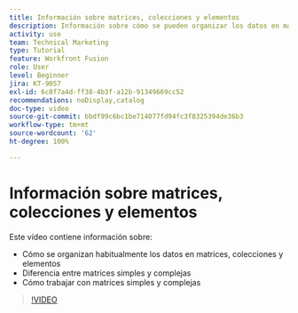 ```yaml
---
title: Información sobre matrices, colecciones y elementos
description: Información sobre cómo se pueden organizar los datos en matrices, colecciones y elementos, y cómo trabajar con matrices simples y complejas en  [!DNL Adobe Workfront Fusion].
activity: use
team: Technical Marketing
type: Tutorial
feature: Workfront Fusion
role: User
level: Beginner
jira: KT-9057
exl-id: 6c8f7a4d-ff38-4b3f-a12b-91349669cc52
recommendations: noDisplay,catalog
doc-type: video
source-git-commit: bbdf99c6bc1be714077fd94fc3f8325394de36b3
workflow-type: tm+mt
source-wordcount: '62'
ht-degree: 100%

---
```


# Información sobre matrices, colecciones y elementos

Este vídeo contiene información sobre:

* Cómo se organizan habitualmente los datos en matrices, colecciones y elementos
* Diferencia entre matrices simples y complejas
* Cómo trabajar con matrices simples y complejas

>[!VIDEO](https://video.tv.adobe.com/v/335298/?quality=12&learn=on&enablevpops=1)
